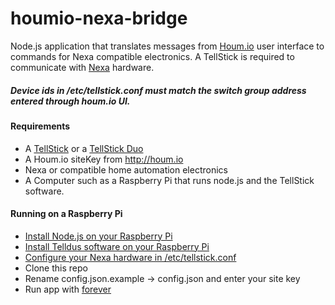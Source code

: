 houmio-nexa-bridge
==================

Node.js application that translates messages from [Houm.io](http://houm.io) user interface to commands for Nexa compatible electronics. A TellStick is required to communicate with [Nexa](http://www.nexa.se/) hardware.

##### Device ids in /etc/tellstick.conf must match the switch group address entered through houm.io UI.

#### Requirements
* A [TellStick](http://www.telldus.se/products/tellstick) or a [TellStick Duo](http://www.telldus.se/products/tellstick_duo)
* A Houm.io siteKey from http://houm.io
* Nexa or compatible home automation electronics
* A Computer such as a Raspberry Pi that runs node.js and the TellStick software. 

#### Running on a Raspberry Pi
* [Install Node.js on your Raspberry Pi](https://learn.adafruit.com/raspberry-pi-hosting-node-red/setting-up-node-dot-js)
* [Install Telldus software on your Raspberry Pi](http://elinux.org/R-Pi_Tellstick_core)
* [Configure your Nexa hardware in /etc/tellstick.conf](http://developer.telldus.com/wiki/TellStick_conf)
* Clone this repo
* Rename config.json.example -> config.json and enter your site key
* Run app with [forever](https://github.com/nodejitsu/forever) 
